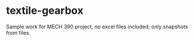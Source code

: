 # textile-gearbox
Sample work for MECH 390 project, no excel files included; only snapshots from files. 
